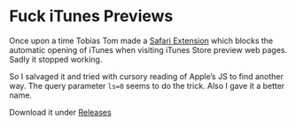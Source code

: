 # Fuck iTunes Previews

Once upon a time Tobias Tom made a [Safari Extension](http://tobiastom.github.com/iTunesOnline.safariextension) which blocks the automatic opening of iTunes when visiting iTunes Store preview web pages. Sadly it stopped working.

So I salvaged it and tried with cursory reading of Apple’s JS to find another way. The query parameter `ls=0` seems to do the trick. Also I gave it a better name.

Download it under [Releases](https://github.com/ttepasse/iTunesOnline.safariextension/releases)
